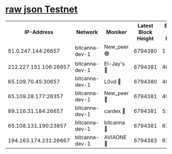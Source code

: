 [raw json Testnet](https://rpc-check.bcat.stavr.tech/bcat/rpc-bcat-result.json)
=


<table><tr><th>IP-Address</th><th>Network</th><th>Moniker</th><th>Latest Block Height</th><th>Earliest Block Height</th><th>Catching Up</th><th>Tx Index</th><th>Voting Power</th><th>Scan Time</th></tr><tr><td>81.0.247.144:26657</td><td>bitcanna-dev-1</td><td>New_peer 🟢</td><td>6794380</td><td>1</td><td>False</td><td>on</td><td>0</td><td>2024-03-09T03:53:48.215791092UTC</td></tr><tr><td>212.227.151.106:26657</td><td>bitcanna-dev-1</td><td>El-Jay's 🔴</td><td>6794381</td><td>4670391</td><td>False</td><td>on</td><td>2218364</td><td>2024-03-09T03:53:54.858487673UTC</td></tr><tr><td>65.109.70.45:30657</td><td>bitcanna-dev-1</td><td>L0vd 🔴</td><td>6794380</td><td>4828155</td><td>False</td><td>on</td><td>308120</td><td>2024-03-09T03:53:48.529647038UTC</td></tr><tr><td>65.109.28.177:26357</td><td>bitcanna-dev-1</td><td>New_peer 🔴</td><td>6794381</td><td>4952911</td><td>False</td><td>on</td><td>2237167</td><td>2024-03-09T03:53:55.494209766UTC</td></tr><tr><td>89.116.31.184:26657</td><td>bitcanna-dev-1</td><td>cardex 🔴</td><td>6794381</td><td>5185001</td><td>False</td><td>on</td><td>1</td><td>2024-03-09T03:53:55.179896174UTC</td></tr><tr><td>65.108.131.190:23857</td><td>bitcanna-dev-1</td><td>bitcanna 🔴</td><td>6794381</td><td>6790381</td><td>False</td><td>off</td><td>378646</td><td>2024-03-09T03:53:55.804535386UTC</td></tr><tr><td>194.163.174.231:26667</td><td>bitcanna-dev-1</td><td>AVIAONE 🔴</td><td>6794383</td><td>6791301</td><td>False</td><td>on</td><td>1949865</td><td>2024-03-09T03:54:04.256154962UTC</td></tr></table>